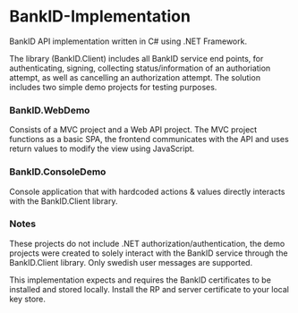 # BankID-Implementation
BankID API implementation written in C# using .NET Framework. 

The library (BankID.Client) includes all BankID service end points, for authenticating, signing, collecting status/information of an authoriation attempt, as well as cancelling an authorization attempt. The solution includes two simple demo projects for testing purposes.

### BankID.WebDemo
Consists of a MVC project and a Web API project. The MVC project functions as a basic SPA, the frontend communicates with the API and uses return values to modify the view using JavaScript.

### BankID.ConsoleDemo
Console application that with hardcoded actions & values directly interacts with the BankID.Client library.

### Notes
These projects do not include .NET authorization/authentication, the demo projects were created to solely interact with the BankID service through the BankID.Client library. Only swedish user messages are supported.

This implementation expects and requires the BankID certificates to be installed and stored locally. Install the RP and server certificate to your local key store.
